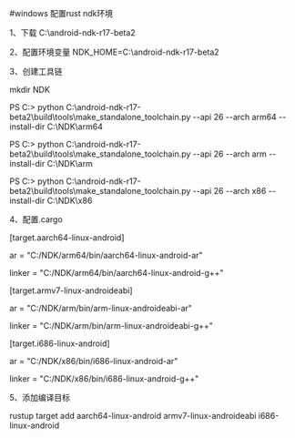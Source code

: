 #windows 配置rust ndk环境

1、下载 C:\android-ndk-r17-beta2

2、配置环境变量 NDK_HOME=C:\android-ndk-r17-beta2

3、创建工具链

mkdir NDK

PS C:\> python C:\android-ndk-r17-beta2\build\tools\make_standalone_toolchain.py --api 26 --arch arm64 --install-dir C:\NDK\arm64

PS C:\> python C:\android-ndk-r17-beta2\build\tools\make_standalone_toolchain.py --api 26 --arch arm --install-dir C:\NDK\arm

PS C:\> python C:\android-ndk-r17-beta2\build\tools\make_standalone_toolchain.py --api 26 --arch x86 --install-dir C:\NDK\x86


4、配置.cargo

[target.aarch64-linux-android]

ar = "C:/NDK/arm64/bin/aarch64-linux-android-ar"

linker = "C:/NDK/arm64/bin/aarch64-linux-android-g++"

[target.armv7-linux-androideabi]

ar = "C:/NDK/arm/bin/arm-linux-androideabi-ar"

linker = "C:/NDK/arm/bin/arm-linux-androideabi-g++"

[target.i686-linux-android]

ar = "C:/NDK/x86/bin/i686-linux-android-ar"

linker = "C:/NDK/x86/bin/i686-linux-android-g++"

5、添加编译目标

rustup target add aarch64-linux-android armv7-linux-androideabi i686-linux-android
